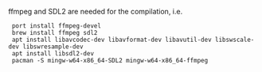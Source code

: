 ffmpeg and SDL2 are needed for the compilation, i.e.

     port install ffmpeg-devel
     brew install ffmpeg sdl2
     apt install libavcodec-dev libavformat-dev libavutil-dev libswscale-dev libswresample-dev
     apt install libsdl2-dev
     pacman -S mingw-w64-x86_64-SDL2 mingw-w64-x86_64-ffmpeg
